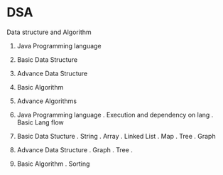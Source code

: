 # DSA
Data structure and Algorithm

1. Java Programming language
2. Basic Data Structure
3. Advance Data Structure
4. Basic Algorithm
5. Advance Algorithms


1. Java Programming language
    . Execution and dependency on lang
    . Basic Lang flow 

2. Basic Data Stucture
    . String
    . Array
    . Linked List
    . Map
    . Tree
    . Graph
    
3. Advance Data Structure
    . Graph
    . Tree
    . 

4. Basic Algorithm
    . Sorting
